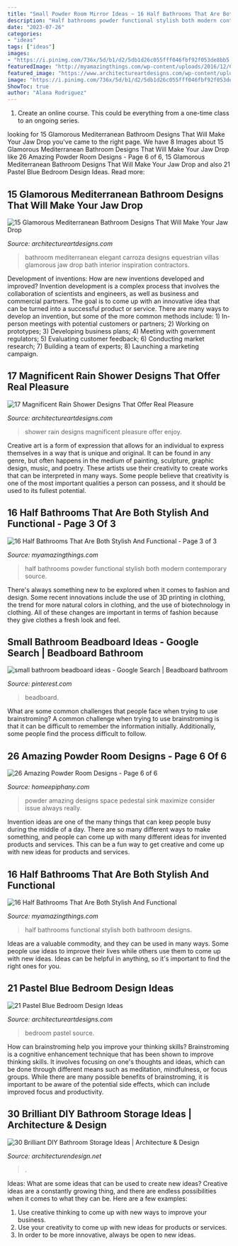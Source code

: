 ```yaml
---
title: "Small Powder Room Mirror Ideas ~ 16 Half Bathrooms That Are Both Stylish And Functional"
description: "Half bathrooms powder functional stylish both modern contemporary source"
date: "2023-07-26"
categories:
- "ideas"
tags: ["ideas"]
images:
- "https://i.pinimg.com/736x/5d/b1/d2/5db1d26c055fff046fbf92f053de8bb5.jpg"
featuredImage: "http://myamazingthings.com/wp-content/uploads/2016/12/Contemporary-modern-powder-room-769x1024.jpg"
featured_image: "https://www.architectureartdesigns.com/wp-content/uploads/2015/04/1715-630x947.jpg"
image: "https://i.pinimg.com/736x/5d/b1/d2/5db1d26c055fff046fbf92f053de8bb5.jpg"
ShowToc: true
author: "Alana Rodriguez"
---
```



1. Create an online course. This could be everything from a one-time class to an ongoing series.

	

		
looking for 15 Glamorous Mediterranean Bathroom Designs That Will Make Your Jaw Drop you've came to the right page. We have 8 Images about 15 Glamorous Mediterranean Bathroom Designs That Will Make Your Jaw Drop like 26 Amazing Powder Room Designs - Page 6 of 6, 15 Glamorous Mediterranean Bathroom Designs That Will Make Your Jaw Drop and also 21 Pastel Blue Bedroom Design Ideas. Read more:
		
    
## 15 Glamorous Mediterranean Bathroom Designs That Will Make Your Jaw Drop

<img loading=lazy src="https://www.architectureartdesigns.com/wp-content/uploads/2014/12/15-Glamorous-Mediterranean-Bathroom-Designs-That-Will-Make-Your-Jaw-Drop-12-630x947.jpg" onerror="this.onerror=null;this.src='https://tse1.mm.bing.net/th?id=OIP.HYiLv5tdjgM5I-cYl_bMEQHaLI&amp;pid=15.1';" alt="15 Glamorous Mediterranean Bathroom Designs That Will Make Your Jaw Drop">

_Source: architectureartdesigns.com_

>bathroom mediterranean elegant carroza designs equestrian villas glamorous jaw drop bath interior inspiration contractors. 

	

Development of inventions: How are new inventions developed and improved?
Invention development is a complex process that involves the collaboration of scientists and engineers, as well as business and commercial partners. The goal is to come up with an innovative idea that can be turned into a successful product or service. There are many ways to develop an invention, but some of the more common methods include: 1) In-person meetings with potential customers or partners; 2) Working on prototypes; 3) Developing business plans; 4) Meeting with government regulators; 5) Evaluating customer feedback; 6) Conducting market research; 7) Building a team of experts; 8) Launching a marketing campaign.

    
## 17 Magnificent Rain Shower Designs That Offer Real Pleasure

<img loading=lazy src="https://www.architectureartdesigns.com/wp-content/uploads/2015/04/1715-630x947.jpg" onerror="this.onerror=null;this.src='https://tse3.mm.bing.net/th?id=OIP.KcIKXJOqyEK1WYd7-zIyywHaLI&amp;pid=15.1';" alt="17 Magnificent Rain Shower Designs That Offer Real Pleasure">

_Source: architectureartdesigns.com_

>shower rain designs magnificent pleasure offer enjoy. 

	

Creative art is a form of expression that allows for an individual to express themselves in a way that is unique and original. It can be found in any genre, but often happens in the medium of painting, sculpture, graphic design, music, and poetry. These artists use their creativity to create works that can be interpreted in many ways. Some people believe that creativity is one of the most important qualities a person can possess, and it should be used to its fullest potential.

    
## 16 Half Bathrooms That Are Both Stylish And Functional - Page 3 Of 3

<img loading=lazy src="http://myamazingthings.com/wp-content/uploads/2016/12/Contemporary-modern-powder-room-769x1024.jpg" onerror="this.onerror=null;this.src='https://tse1.mm.bing.net/th?id=OIP.HtMLBw_4BuNdM0kYYSKnAAHaJ3&amp;pid=15.1';" alt="16 Half Bathrooms That Are Both Stylish And Functional - Page 3 of 3">

_Source: myamazingthings.com_

>half bathrooms powder functional stylish both modern contemporary source. 

	

There's always something new to be explored when it comes to fashion and design. Some recent innovations include the use of 3D printing in clothing, the trend for more natural colors in clothing, and the use of biotechnology in clothing. All of these changes are important in terms of fashion because they give clothes a fresh look and feel.

    
## Small Bathroom Beadboard Ideas - Google Search | Beadboard Bathroom

<img loading=lazy src="https://i.pinimg.com/736x/5d/b1/d2/5db1d26c055fff046fbf92f053de8bb5.jpg" onerror="this.onerror=null;this.src='https://tse2.mm.bing.net/th?id=OIP.YPnXTer0Idm6o7tbu6jCggAAAA&amp;pid=15.1';" alt="small bathroom beadboard ideas - Google Search | Beadboard bathroom">

_Source: pinterest.com_

>beadboard. 

	

What are some common challenges that people face when trying to use brainstroming?
A common challenge when trying to use brainstroming is that it can be difficult to remember the information initially. Additionally, some people find the process difficult to follow.

    
## 26 Amazing Powder Room Designs - Page 6 Of 6

<img loading=lazy src="https://homeepiphany.com/wp-content/uploads/2015/07/26-Amazing-Powder-Room-Designs-26.jpg" onerror="this.onerror=null;this.src='https://tse4.mm.bing.net/th?id=OIP.9vMfzb8UFPxY0bMLiKt8lAHaLH&amp;pid=15.1';" alt="26 Amazing Powder Room Designs - Page 6 of 6">

_Source: homeepiphany.com_

>powder amazing designs space pedestal sink maximize consider issue always really. 

	

Invention ideas are one of the many things that can keep people busy during the middle of a day. There are so many different ways to make something, and people can come up with many different ideas for invented products and services. This can be a fun way to get creative and come up with new ideas for products and services.

    
## 16 Half Bathrooms That Are Both Stylish And Functional

<img loading=lazy src="https://myamazingthings.com/wp-content/uploads/2016/12/silver.jpg" onerror="this.onerror=null;this.src='https://tse4.mm.bing.net/th?id=OIP.u_OutQajsrjcBYVqYw13ogHaLG&amp;pid=15.1';" alt="16 Half Bathrooms That Are Both Stylish And Functional">

_Source: myamazingthings.com_

>half bathrooms functional stylish both bathroom designs. 

	

Ideas are a valuable commodity, and they can be used in many ways. Some people use ideas to improve their lives while others use them to come up with new ideas. Ideas can be helpful in anything, so it's important to find the right ones for you.

    
## 21 Pastel Blue Bedroom Design Ideas

<img loading=lazy src="https://www.architectureartdesigns.com/wp-content/uploads/2015/05/1910-630x840.jpg" onerror="this.onerror=null;this.src='https://tse4.mm.bing.net/th?id=OIP.BL2dCL-65xi1GIp7rN_o4AHaJ4&amp;pid=15.1';" alt="21 Pastel Blue Bedroom Design Ideas">

_Source: architectureartdesigns.com_

>bedroom pastel source. 

	

How can brainstroming help you improve your thinking skills?
Brainstroming is a cognitive enhancement technique that has been shown to improve thinking skills. It involves focusing on one's thoughts and ideas, which can be done through different means such as meditation, mindfulness, or focus groups. While there are many possible benefits of brainstroming, it is important to be aware of the potential side effects, which can include improved focus and productivity.

    
## 30 Brilliant DIY Bathroom Storage Ideas | Architecture &amp; Design

<img loading=lazy src="https://cdn.architecturendesign.net/wp-content/uploads/2014/08/diy-bathroom-storage-ideas-7.jpg" onerror="this.onerror=null;this.src='https://tse1.mm.bing.net/th?id=OIP.SWMV8u34vxFvanTNIgEJhQHaNK&amp;pid=15.1';" alt="30 Brilliant DIY Bathroom Storage Ideas | Architecture &amp; Design">

_Source: architecturendesign.net_

>. 

	

Ideas: What are some ideas that can be used to create new ideas?
Creative ideas are a constantly growing thing, and there are endless possibilities when it comes to what they can be. Here are a few examples:
1. Use creative thinking to come up with new ways to improve your business.
2. Use your creativity to come up with new ideas for products or services.
3. In order to be more innovative, always be open to new ideas.

